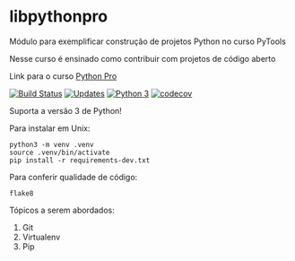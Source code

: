 # libpythonpro
Módulo para exemplificar construção de projetos Python no curso PyTools

Nesse curso é ensinado como contribuir com projetos de código aberto

Link para o curso [Python Pro](https://python.pro.br/)

[![Build Status](https://travis-ci.com/lidymonteiro/libpythonpro.svg?branch=master)](https://travis-ci.com/lidymonteiro/libpythonpro)
[![Updates](https://pyup.io/repos/github/lidymonteiro/libpythonpro/shield.svg)](https://pyup.io/repos/github/lidymonteiro/libpythonpro/)
[![Python 3](https://pyup.io/repos/github/lidymonteiro/libpythonpro/python-3-shield.svg)](https://pyup.io/repos/github/lidymonteiro/libpythonpro/)
[![codecov](https://codecov.io/gh/lidymonteiro/libpythonpro/branch/master/graph/badge.svg)](https://codecov.io/gh/lidymonteiro/libpythonpro)

Suporta a versão 3 de Python!

Para instalar em Unix: 
```console
python3 -m venv .venv
source .venv/bin/activate
pip install -r requirements-dev.txt
```

Para conferir qualidade de código: 
```console
flake8
```

Tópicos a serem abordados: 
1. Git
2. Virtualenv
3. Pip
